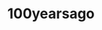---
title: 100yearsago
crosslinks:
- youtubefactsbot
- BrasilOnReddit
- u_imguralbumbot
- Detroit
- Suomi
- AskHistorians
- 150YearsAgo
- kurdistan
- ProCSS
- LateStageCapitalism
- chicago
- MilitaryStories
- lewronggeneration
- RedditDayOf
- 200YearsAgo
- youtubot
- sweden
- Pensacola
- wwi
- HighQualityGifs
---